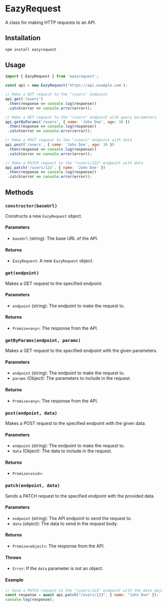 
# EazyRequest

A class for making HTTP requests to an API.

## Installation

```bash
npm install eazyrequest
```

## Usage

```javascript
import { EazyRequest } from 'eazyrequest';

const api = new EazyRequest('https://api.example.com');

// Make a GET request to the "/users" endpoint
api.get('/users')
 .then(response => console.log(response))
 .catch(error => console.error(error));

// Make a GET request to the "/users" endpoint with query parameters
api.getByParams('/users', { name: 'John Doe', age: 30 })
 .then(response => console.log(response))
 .catch(error => console.error(error));

// Make a POST request to the "/users" endpoint with data
api.post('/users', { name: 'John Doe', age: 30 })
 .then(response => console.log(response))
 .catch(error => console.error(error));

// Make a PATCH request to the "/users/123" endpoint with data
api.patch('/users/123', { name: 'John Doe' })
 .then(response => console.log(response))
 .catch(error => console.error(error));
```

## Methods

### `constructor(baseUrl)`

Constructs a new `EazyRequest` object.

#### Parameters

- `baseUrl` (string): The base URL of the API.

#### Returns

- `EazyRequest`: A new `EazyRequest` object.

### `get(endpoint)`

Makes a GET request to the specified endpoint.

#### Parameters

- `endpoint` (string): The endpoint to make the request to.

#### Returns

- `Promise<any>`: The response from the API.

### `getByParams(endpoint, params)`

Makes a GET request to the specified endpoint with the given parameters.

#### Parameters

- `endpoint` (string): The endpoint to make the request to.
- `params` (Object): The parameters to include in the request.

#### Returns

- `Promise<any>`: The response from the API.

### `post(endpoint, data)`

Makes a POST request to the specified endpoint with the given data.

#### Parameters

- `endpoint` (string): The endpoint to make the request to.
- `data` (Object): The data to include in the request.

#### Returns

- `Promise<void>`:

### `patch(endpoint, data)`

Sends a PATCH request to the specified endpoint with the provided data.

#### Parameters

- `endpoint` (string): The API endpoint to send the request to.
- `data` (object): The data to send in the request body.

#### Returns

- `Promise<object>`: The response from the API.

#### Throws

- `Error`: If the `data` parameter is not an object.

#### Example

```javascript
// Send a PATCH request to the "/users/123" endpoint with the data object { name: "John Doe" }
const response = await api.patch("/users/123", { name: "John Doe" });
console.log(response);
```